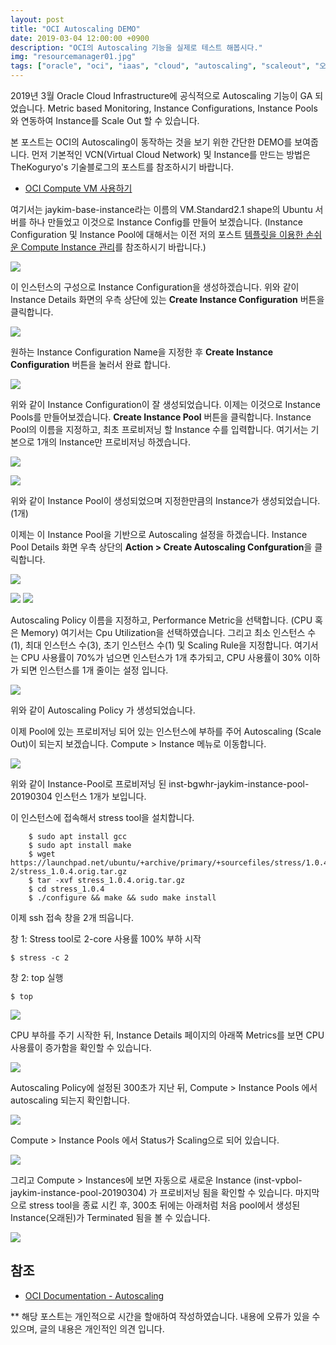 ```yaml
---
layout: post
title: "OCI Autoscaling DEMO"
date: 2019-03-04 12:00:00 +0900
description: "OCI의 Autoscaling 기능을 실제로 테스트 해봅시다."
img: "resourcemanager01.jpg"
tags: ["oracle", "oci", "iaas", "cloud", "autoscaling", "scaleout", "오토스케일", "오토스케일링", "metric", "demo","oracle cloud", "오라클 클라우드"] 
---
```


2019년 3월 Oracle Cloud Infrastructure에 공식적으로 Autoscaling 기능이 GA 되었습니다.
Metric based Monitoring, Instance Configurations, Instance Pools와 연동하여 Instance를 Scale Out 할 수 있습니다.

본 포스트는 OCI의 Autoscaling이 동작하는 것을 보기 위한 간단한 DEMO를 보여줍니다.
먼저 기본적인 VCN(Virtual Cloud Network) 및 Instance를 만드는 방법은 TheKoguryo's 기술블로그의 포스트를 참조하시기 바랍니다.

- [OCI Compute VM 사용하기](https://thekoguryo.github.io/oci/chapter03/)


여기서는 jaykim-base-instance라는 이름의 VM.Standard2.1 shape의 Ubuntu 서버를 하나 만들었고 이것으로 Instance Config를 만들어 보겠습니다.
(Instance Configuration 및 Instance Pool에 대해서는 이전 저의 포스트 [템플릿을 이용한 손쉬운 Compute Instance 관리](https://docs.cloud.oracle.com/iaas/Content/Compute/Tasks/autoscalinginstancepools.htm)를 참조하시기 바랍니다.)

![]({{site.baseurl}}/assets/img/autoscaling01.png)

이 인스턴스의 구성으로 Instance Configuration을 생성하겠습니다.
위와 같이 Instance Details 화면의 우측 상단에 있는 **Create Instance Configuration** 버튼을 클릭합니다.

![]({{site.baseurl}}/assets/img/autoscaling02.png)

원하는 Instance Configuration Name을 지정한 후 **Create Instance Configuration** 버튼을 눌러서 완료 합니다.

![]({{site.baseurl}}/assets/img/autoscaling03.png)

위와 같이 Instance Configuration이 잘 생성되었습니다. 이제는 이것으로 Instance Pools를 만들어보겠습니다.
**Create Instance Pool** 버튼을 클릭합니다. Instance Pool의 이름을 지정하고, 최초 프로비저닝 할 Instance 수를 입력합니다. 여기서는 기본으로 1개의 Instance만 프로비저닝 하겠습니다.

![]({{site.baseurl}}/assets/img/autoscaling04.png)

![]({{site.baseurl}}/assets/img/autoscaling05.png)

위와 같이 Instance Pool이 생성되었으며 지정한만큼의 Instance가 생성되었습니다. (1개)

이제는 이 Instance Pool을 기반으로 Autoscaling 설정을 하겠습니다.
Instance Pool Details 화면 우측 상단의 **Action > Create Autoscaling Confguration**을 클릭합니다.

![]({{site.baseurl}}/assets/img/autoscaling06.png)

![]({{site.baseurl}}/assets/img/autoscaling07.png)
![]({{site.baseurl}}/assets/img/autoscaling08.png)

Autoscaling Policy 이름을 지정하고, Performance Metric을 선택합니다. (CPU 혹은 Memory) 여기서는 Cpu Utilization을 선택하였습니다.
그리고 최소 인스턴스 수(1), 최대 인스턴스 수(3), 초기 인스턴스 수(1) 및 Scaling Rule을 지정합니다.
여기서는 CPU 사용률이 70%가 넘으면 인스턴스가 1개 추가되고, CPU 사용률이 30% 이하가 되면 인스턴스를 1개 줄이는 설정 입니다.

![]({{site.baseurl}}/assets/img/autoscaling09.png)

위와 같이 Autoscaling Policy 가 생성되었습니다.


이제 Pool에 있는 프로비저닝 되어 있는 인스턴스에 부하를 주어 Autoscaling (Scale Out)이 되는지 보겠습니다.
Compute > Instance 메뉴로 이동합니다.

![]({{site.baseurl}}/assets/img/autoscaling10.png)

위와 같이 Instance-Pool로 프로비저닝 된 inst-bgwhr-jaykim-instance-pool-20190304 인스턴스 1개가 보입니다.

이 인스턴스에 접속해서 stress tool을 설치합니다.
~~~
    $ sudo apt install gcc
    $ sudo apt install make
    $ wget https://launchpad.net/ubuntu/+archive/primary/+sourcefiles/stress/1.0.4-2/stress_1.0.4.orig.tar.gz
    $ tar -xvf stress_1.0.4.orig.tar.gz
    $ cd stress_1.0.4
    $ ./configure && make && sudo make install
~~~

이제 ssh 접속 창을 2개 띄웁니다. 

창 1: Stress tool로 2-core 사용률 100% 부하 시작

    $ stress -c 2

창 2: top 실행

    $ top

![]({{site.baseurl}}/assets/img/autoscaling11.png)

CPU 부하를 주기 시작한 뒤, Instance Details 페이지의 아래쪽 Metrics를 보면 CPU 사용률이 증가함을 확인할 수 있습니다.

![]({{site.baseurl}}/assets/img/autoscaling12.png)

Autoscaling Policy에 설정된 300초가 지난 뒤, Compute > Instance Pools 에서 autoscaling 되는지 확인합니다.

![]({{site.baseurl}}/assets/img/autoscaling13.png)

Compute > Instance Pools 에서 Status가 Scaling으로 되어 있습니다.

![]({{site.baseurl}}/assets/img/autoscaling14.png)

그리고 Compute > Instances에 보면 자동으로 새로운 Instance (inst-vpbol-jaykim-instance-pool-20190304) 가 프로비저닝 됨을 확인할 수 있습니다.
마지막으로 stress tool을 종료 시킨 후, 300초 뒤에는 아래처럼 처음 pool에서 생성된 Instance(오래된)가 Terminated 됨을 볼 수 있습니다.

![]({{site.baseurl}}/assets/img/autoscaling15.png)



## 참조
- [OCI Documentation - Autoscaling](https://docs.cloud.oracle.com/iaas/Content/Compute/Tasks/autoscalinginstancepools.htm)


** 해당 포스트는 개인적으로 시간을 할애하여 작성하였습니다. 내용에 오류가 있을 수 있으며, 글의 내용은 개인적인 의견 입니다.
